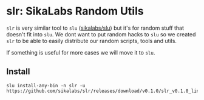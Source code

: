 # slr: SikaLabs Random Utils

`slr` is very similar tool to `slu` ([sikalabs/slu](https://github.com/sikalabs/slu)) but it's for random stuff that doesn't fit into `slu`. We dont want to put random hacks to `slu` so we created `slr` to be able to easily distribute our random scripts, tools and utils.

If something is useful for more cases we will move it to `slu`.

## Install

```
slu install-any-bin -n slr -u https://github.com/sikalabs/slr/releases/download/v0.1.0/slr_v0.1.0_linux_amd64.tar.gz
```
